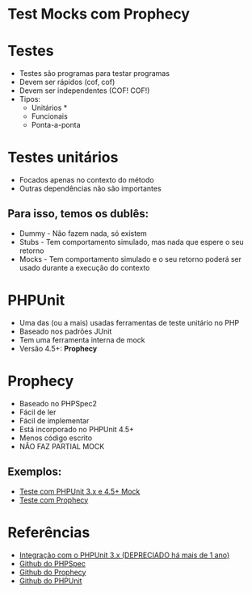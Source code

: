 Test Mocks com Prophecy
=======================

# Testes #

* Testes são programas para testar programas
* Devem ser rápidos (cof, cof)
* Devem ser independentes (COF! COF!)
* Tipos:
    * Unitários *
    * Funcionais
    * Ponta-a-ponta

# Testes unitários #

* Focados apenas no contexto do método
* Outras dependências não são importantes

## Para isso, temos os dublês: ##

* Dummy - Não fazem nada, só existem
* Stubs - Tem comportamento simulado, mas nada que espere o seu retorno
* Mocks - Tem comportamento simulado e o seu retorno poderá ser usado durante a execução do contexto

# PHPUnit #

* Uma das (ou a mais) usadas ferramentas de teste unitário no PHP
* Baseado nos padrões JUnit
* Tem uma ferramenta interna de mock
* Versão 4.5+: **Prophecy**

# Prophecy #

* Baseado no PHPSpec2
* Fácil de ler
* Fácil de implementar
* Está incorporado no PHPUnit 4.5+
* Menos código escrito
* NÂO FAZ PARTIAL MOCK

## Exemplos: ##

* [Teste com PHPUnit 3.x e 4.5+ Mock](tests/unit/HtmlConverterMockTest.php)
* [Teste com Prophecy](tests/unit/HtmlConverterProphecyTest.php)

# Referências #

* [Integração com o PHPUnit 3.x (DEPRECIADO há mais de 1 ano)](https://github.com/phpspec/prophecy-phpunit)
* [Github do PHPSpec](https://github.com/phpspec/phpspec)
* [Github do Prophecy](https://github.com/phpspec/prophecy)
* [Github do PHPUnit](https://github.com/sebastianbergmann/phpunit)
